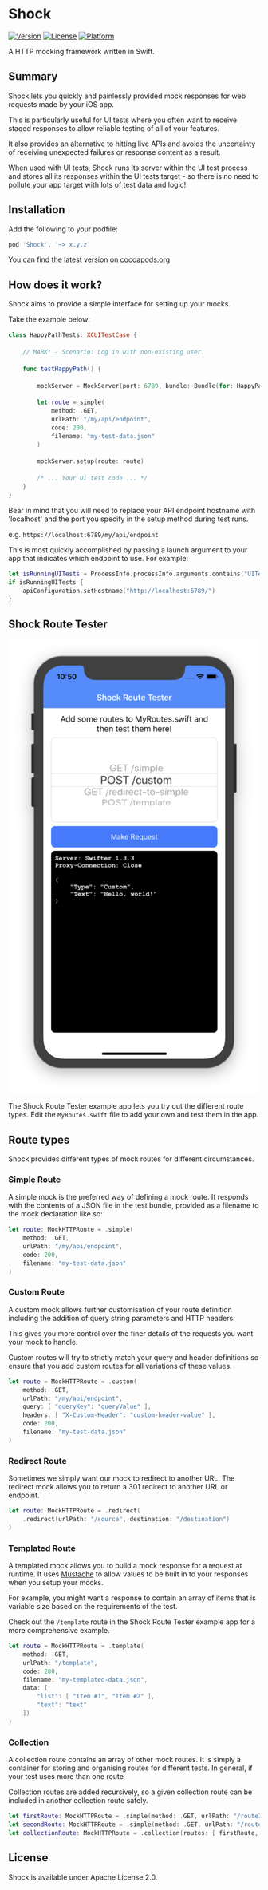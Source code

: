 # Shock

[![Version](https://img.shields.io/cocoapods/v/Shock.svg?style=flat)](http://cocoapods.org/pods/Shock)
[![License](https://img.shields.io/cocoapods/l/Shock.svg?style=flat)](http://cocoapods.org/pods/Shock)
[![Platform](https://img.shields.io/cocoapods/p/Shock.svg?style=flat)](http://cocoapods.org/pods/Shock)

A HTTP mocking framework written in Swift.

## Summary

Shock lets you quickly and painlessly provided mock responses for web requests
made by your iOS app.

This is particularly useful for UI tests where you often want to receive
staged responses to allow reliable testing of all of your features.

It also provides an alternative to hitting live APIs and avoids the uncertainty
of receiving unexpected failures or response content as a result.

When used with UI tests, Shock runs its server within the UI test process and
stores all its responses within the UI tests target - so there is no need to
pollute your app target with lots of test data and logic!

## Installation

Add the following to your podfile:

```ruby
pod 'Shock', '~> x.y.z'
```

You can find the latest version on [cocoapods.org](http://cocoapods.org/pods/Shock)

## How does it work?

Shock aims to provide a simple interface for setting up your mocks.

Take the example below:

```swift
class HappyPathTests: XCUITestCase {

	// MARK: - Scenario: Log in with non-existing user.

	func testHappyPath() {

		mockServer = MockServer(port: 6789, bundle: Bundle(for: HappyPathTests.self))

		let route = simple(
			method: .GET,
			urlPath: "/my/api/endpoint",
			code: 200,
			filename: "my-test-data.json"
		)

		mockServer.setup(route: route)

		/* ... Your UI test code ... */
	}
}
```

Bear in mind that you will need to replace your API endpoint hostname with
'localhost' and the port you specify in the setup method during test runs.

e.g. ```https://localhost:6789/my/api/endpoint```

This is most quickly accomplished by passing a launch argument to your app that
indicates which endpoint to use. For example:

```swift
let isRunningUITests = ProcessInfo.processInfo.arguments.contains("UITests")
if isRunningUITests {
	apiConfiguration.setHostname("http://localhost:6789/")
}
```

## Shock Route Tester

<p align="center">
	<img src="./assets/example-app.png" alt="Example app screenshot" />
<p>

The Shock Route Tester example app lets you try out the different route types.
Edit the `MyRoutes.swift` file to add your own and test them in the app.

## Route types

Shock provides different types of mock routes for different circumstances.

### Simple Route

A simple mock is the preferred way of defining a mock route. It responds with
the contents of a JSON file in the test bundle, provided as a filename to the
mock declaration like so:

```swift
let route: MockHTTPRoute = .simple(
	method: .GET,
	urlPath: "/my/api/endpoint",
	code: 200,
	filename: "my-test-data.json"
)
```

### Custom Route

A custom mock allows further customisation of your route definition including
the addition of query string parameters and HTTP headers.

This gives you more control over the finer details of the requests you want your
mock to handle.

Custom routes will try to strictly match your query and header definitions so
ensure that you add custom routes for all variations of these values.

```swift
let route = MockHTTPRoute = .custom(
	method: .GET,
	urlPath: "/my/api/endpoint",
	query: [ "queryKey": "queryValue" ],
	headers: [ "X-Custom-Header": "custom-header-value" ],
	code: 200,
	filename: "my-test-data.json"
)
```

### Redirect Route

Sometimes we simply want our mock to redirect to another URL. The redirect mock
allows you to return a 301 redirect to another URL or endpoint.

```swift
let route: MockHTTPRoute = .redirect(
	.redirect(urlPath: "/source", destination: "/destination")
)
```

### Templated Route

A templated mock allows you to build a mock response for a request at runtime.
It uses [Mustache](https://mustache.github.io/) to allow values to be built in
to your responses when you setup your mocks.

For example, you might want a response to contain an array of items that is
variable size based on the requirements of the test.

Check out the `/template` route in the Shock Route Tester example app for a
more comprehensive example.

```swift
let route = MockHTTPRoute = .template(
	method: .GET,
	urlPath: "/template",
	code: 200,
	filename: "my-templated-data.json",
	data: [
        "list": [ "Item #1", "Item #2" ],
        "text": "text"
    ])
)
```

### Collection

A collection route contains an array of other mock routes. It is simply a
container for storing and organising routes for different tests. In general,
if your test uses more than one route

Collection routes are added recursively, so a given collection route can be
included in another collection route safely.

```swift
let firstRoute: MockHTTPRoute = .simple(method: .GET, urlPath: "/route1", code: 200, filename: "data1.json")
let secondRoute: MockHTTPRoute = .simple(method: .GET, urlPath: "/route2", code: 200, filename: "data2.json")
let collectionRoute: MockHTTPRoute = .collection(routes: [ firstRoute, secondRoute ])
```

## License

Shock is available under Apache License 2.0.
